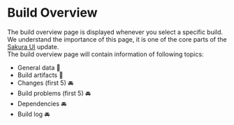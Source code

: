 # Build Overview
The build overview page is displayed whenever you select a specific build. 
We understand the importance of this page, it is one of the core parts of the [Sakura UI](https://github.com/JetBrains/teamcity-roadmap/blob/master/Sakura.md) 
update. <br/> 
The build overview page will contain information of following topics:

* General data :checkered_flag: 
* Build artifacts :checkered_flag: 
* Changes (first 5) :oncoming_automobile:
* Build problems (first 5) :oncoming_automobile:
* Dependencies :oncoming_automobile:
* Build log :oncoming_automobile: